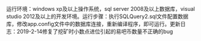 运行环境：windows xp及以上操作系统，sql server 2008及以上数据库，visual studio 2012及以上的开发环境。运行步骤：执行SQLQuery2.sql文件配置数据库，修改app.config文件中的数据库连接，重新编译程序，即可运行。更新日志：2019-2-14修复了挖矿时小数点进位引起的易吧币数量不正确的bug
